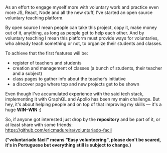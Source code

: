 As an effort to engage myself more with voluntary work and practice even more JS, React, Node and all the new stuff, I've started an open source voluntary teaching platform.

By open source I mean people can take this project, copy it, make money out of it, anything, as long as people get to help each other. And by voluntary teaching I mean this platform must provide ways for voluntaries, who already teach something or not, to organize their students and classes.

To achieve that the first features will be:

- register of teachers and students
- creation and management of classes (a bunch of students, their teacher and a subject)
- class pages to gather info about the teacher’s initiative
- a discover page where top and new projects get to be shown

Even though I've accumulated experience with the said tech stack, implementing it with GraphQL and Apollo has been my main challenge. But hey, it's about helping people and on top of that improving my skills — it's a huge **WIN–WIN** :)

So, if anyone got interested just drop by the **repository** and be part of it, or at least share with some friends: <https://github.com/ericmadureira/voluntariado-facil>

**("voluntariado fácil" means "Easy volunteering", please don't be scared, it's in Portuguese but everything still is subject to change.)**
